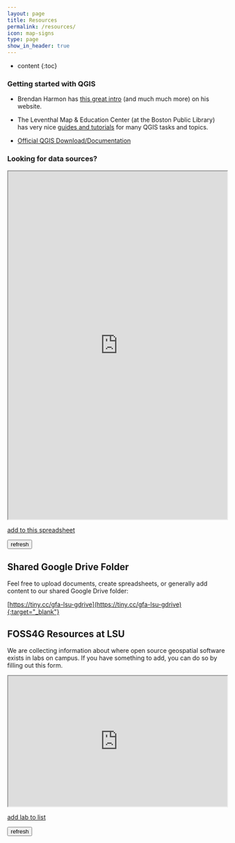 ```yaml
---
layout: page
title: Resources
permalink: /resources/
icon: map-signs
type: page
show_in_header: true
---
```


* content
{:toc}

### Getting started with QGIS

- Brendan Harmon has [this great intro](https://baharmon.github.io/intro-to-qgis) (and much much more) on his website.

- The Leventhal Map & Education Center (at the Boston Public Library) has very nice [guides and tutorials](https://geoservices.leventhalmap.org/cartinal/guides/) for many QGIS tasks and topics.

- [Official QGIS Download/Documentation](https://qgis.org)

### Looking for data sources?

<iframe id="resource_list" src="https://docs.google.com/spreadsheets/d/e/2PACX-1vT2u1v6ibOZs47sa9z3ssu0WZ5fB3ulpuE9rRWo2_g2T95nYcEjM8JFjOfnst5mN1n9gsxFVQercTcV/pubhtml?widget=true&amp;headers=false" width="100%" height="800px"></iframe>

[add to this spreadsheet](https://docs.google.com/spreadsheets/d/1X1nLwK_xJV1rkle_HWWx3TJfL6-AQLCA9uWq40u6vgE/edit)

<button id="refreshform" onClick="document.getElementById('resource_list').src = document.getElementById('resource_list').src;">refresh</button>

## Shared Google Drive Folder

Feel free to upload documents, create spreadsheets, or generally add content to our shared Google Drive folder:

[https://tiny.cc/gfa-lsu-gdrive](https://tiny.cc/gfa-lsu-gdrive){:target="_blank"}

## FOSS4G Resources at LSU

We are collecting information about where open source geospatial software exists in labs on campus. If you have something to add, you can do so by filling out this form.

<iframe id="lab_list" src="https://docs.google.com/spreadsheets/d/e/2PACX-1vSZzilZ0Uh_mV2jOf9RG6P321NarAANMZAjMLAYE8CmTWRYFVCnJnxSw85-94r7nIHob9fvX66qAEhu/pubhtml?gid=1585524269&amp;single=true&amp;widget=true&amp;headers=false" width="100%" height="300px"></iframe>

[add lab to list](https://forms.gle/UdfJGqBA21M9SVaYA)

<button id="refreshform" onClick="document.getElementById('lab_list').src = document.getElementById('lab_list').src;">refresh</button>
